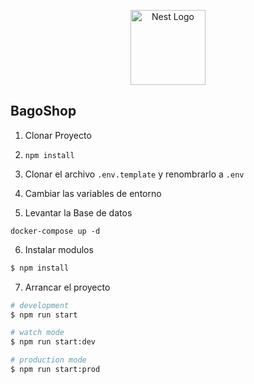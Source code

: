 <p align="center">
  <a href="http://nestjs.com/" target="blank"><img src="https://nestjs.com/img/logo-small.svg" width="120" alt="Nest Logo" /></a>
</p>


## BagoShop

1. Clonar Proyecto
2. ``npm install``
3. Clonar el archivo ```.env.template``` y renombrarlo a ```.env```
4. Cambiar las variables de entorno


5. Levantar la Base de datos
```
docker-compose up -d
```

6. Instalar modulos
```bash
$ npm install
```

7. Arrancar el proyecto

```bash
# development
$ npm run start

# watch mode
$ npm run start:dev

# production mode
$ npm run start:prod
```
